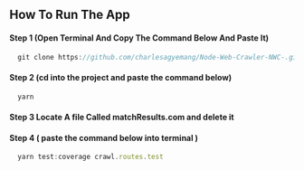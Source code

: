 ## How To Run The App


#### Step 1 (Open Terminal And Copy The Command Below And Paste It)

``` javascript
  git clone https://github.com/charlesagyemang/Node-Web-Crawler-NWC-.git
```

#### Step 2 (cd into the project and paste the command below)

``` javascript
  yarn
```

#### Step 3 Locate A file Called matchResults.com and delete it


#### Step 4 ( paste the command below into terminal )

``` javascript
  yarn test:coverage crawl.routes.test
```
